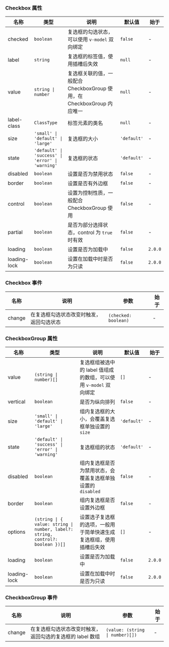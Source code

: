 ### Checkbox 属性

| 名称         | 类型                                             | 说明                                                                   | 默认值      | 始于    |
| ------------ | ------------------------------------------------ | ---------------------------------------------------------------------- | ----------- | ------- |
| checked      | `boolean`                                        | 复选框的勾选状态，可以使用 `v-model` 双向绑定                          | `false`     | -       |
| label        | `string`                                         | 复选框的标签值，使用插槽后失效                                         | `null`      | -       |
| value        | `string \| number`                               | 复选框关联的值，一般配合 CheckboxGroup 使用，在 CheckboxGroup 内应唯一 | `null`      | -       |
| label-class  | `ClassType`                                      | 标签元素的类名                                                         | `null`      | -       |
| size         | `'small' \| 'default' \| 'large'`                | 复选框的大小                                                           | `'default'` | -       |
| state        | `'default' \| 'success' \| 'error' \| 'warning'` | 复选框的状态                                                           | `'default'` | -       |
| disabled     | `boolean`                                        | 设置是否为禁用状态                                                     | `false`     | -       |
| border       | `boolean`                                        | 设置是否有外边框                                                       | `false`     | -       |
| control      | `boolean`                                        | 设置为控制性质，一般配合 CheckboxGroup 使用                            | `false`     | -       |
| partial      | `boolean`                                        | 是否为部分选择状态，control 为 `true` 时有效                           | `false`     | -       |
| loading      | `boolean`                                        | 设置是否为加载中                                                       | `false`     | `2.0.0` |
| loading-lock | `boolean`                                        | 设置在加载中时是否为只读                                               | `false`     | `2.0.0` |

### Checkbox 事件

| 名称   | 说明                                     | 参数                 | 始于 |
| ------ | ---------------------------------------- | -------------------- | ---- |
| change | 在复选框勾选状态改变时触发，返回勾选状态 | `(checked: boolean)` | -    |

### CheckboxGroup 属性

| 名称         | 类型                                                                           | 说明                                                               | 默认值      | 始于    |
| ------------ | ------------------------------------------------------------------------------ | ------------------------------------------------------------------ | ----------- | ------- |
| value        | `(string \| number)[]`                                                         | 复选框组被选中的 label 值组成的数组，可以使用 `v-model` 双向绑定   | `[]`        | -       |
| vertical     | `boolean`                                                                      | 是否为纵向排列                                                     | `false`     | -       |
| size         | `'small' \| 'default' \| 'large'`                                              | 组内复选框的大小，会覆盖复选框单独设置的 `size`                    | `'default'` | -       |
| state        | `'default' \| 'success' \| 'error' \| 'warning'`                               | 复选框组的状态                                                     | `'default'` | -       |
| disabled     | `boolean`                                                                      | 组内复选框是否为禁用状态，会覆盖复选框单独设置的 `disabled`        | `false`     | -       |
| border       | `boolean`                                                                      | 组内复选框是否设置外边框                                           | `false`     | -       |
| options      | `(string \| { value: string \| number, label?: string, control?: boolean })[]` | 设置选子复选框的选项，一般用于简单快速生成复选框组，使用插槽后失效 | `[]`        | -       |
| loading      | `boolean`                                                                      | 设置是否为加载中                                                   | `false`     | `2.0.0` |
| loading-lock | `boolean`                                                                      | 设置在加载中时是否为只读                                           | `false`     | `2.0.0` |

### CheckboxGroup 事件

| 名称   | 说明                                                      | 参数                            | 始于 |
| ------ | --------------------------------------------------------- | ------------------------------- | ---- |
| change | 在复选框勾选状态改变时触发，返回勾选的复选框的 label 数组 | `(value: (string \| number)[])` | -    |
